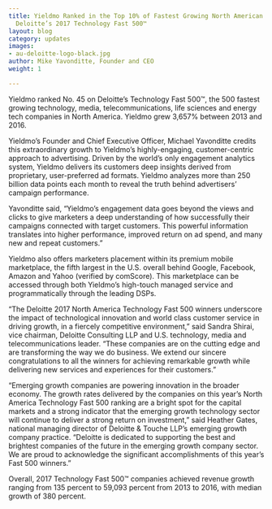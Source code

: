 ```yaml
---
title: Yieldmo Ranked in the Top 10% of Fastest Growing North American Companies on
  Deloitte’s 2017 Technology Fast 500™
layout: blog
category: updates
images:
- au-deloitte-logo-black.jpg
author: Mike Yavonditte, Founder and CEO
weight: 1

---
```

Yieldmo ranked No. 45 on Deloitte’s Technology Fast 500™, the 500 fastest growing technology, media, telecommunications, life sciences and energy tech companies in North America. Yieldmo grew 3,657% between 2013 and 2016.

Yieldmo’s Founder and Chief Executive Officer, Michael Yavonditte credits this extraordinary growth to Yieldmo’s highly-engaging, customer-centric approach to advertising. Driven by the world’s only engagement analytics system, Yieldmo delivers its customers deep insights derived from proprietary, user-preferred ad formats. Yieldmo analyzes more than 250 billion data points each month to reveal the truth behind advertisers’ campaign performance.

Yavonditte said, “Yieldmo’s engagement data goes beyond the views and clicks to give marketers a deep understanding of how successfully their campaigns connected with target customers. This powerful information translates into higher performance, improved return on ad spend, and many new and repeat customers.”

Yieldmo also offers marketers placement within its premium mobile marketplace, the fifth largest in the U.S. overall behind Google, Facebook, Amazon and Yahoo (verified by comScore). This marketplace can be accessed through both Yieldmo’s high-touch managed service and programmatically through the leading DSPs.

“The Deloitte 2017 North America Technology Fast 500 winners underscore the impact of technological innovation and world class customer service in driving growth, in a fiercely competitive environment,” said Sandra Shirai, vice chairman, Deloitte Consulting LLP and U.S. technology, media and telecommunications leader. “These companies are on the cutting edge and are transforming the way we do business. We extend our sincere congratulations to all the winners for achieving remarkable growth while delivering new services and experiences for their customers.”

“Emerging growth companies are powering innovation in the broader economy. The growth rates delivered by the companies on this year’s North America Technology Fast 500 ranking are a bright spot for the capital markets and a strong indicator that the emerging growth technology sector will continue to deliver a strong return on investment,” said Heather Gates, national managing director of Deloitte & Touche LLP’s emerging growth company practice. “Deloitte is dedicated to supporting the best and brightest companies of the future in the emerging growth company sector. We are proud to acknowledge the significant accomplishments of this year’s Fast 500 winners.”

Overall, 2017 Technology Fast 500™ companies achieved revenue growth ranging from 135 percent to 59,093 percent from 2013 to 2016, with median growth of 380 percent.